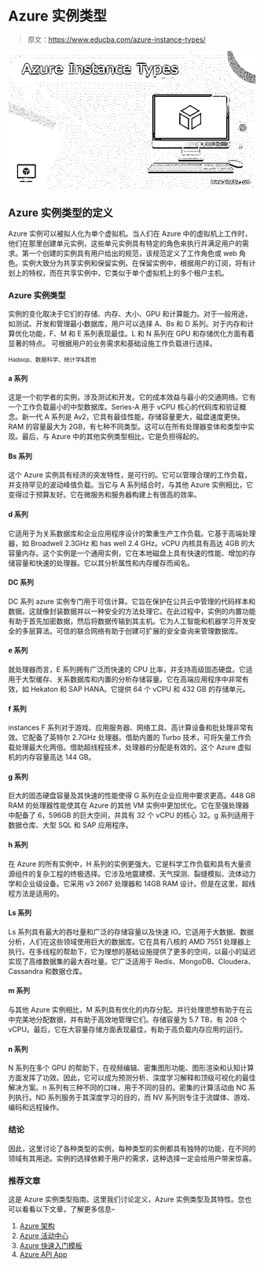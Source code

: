 # Azure 实例类型

> 原文：<https://www.educba.com/azure-instance-types/>

![Azure Instance Types](img/8edbaad50b68bee8a9bfaa30f669b418.png)



## Azure 实例类型的定义

Azure 实例可以被拟人化为单个虚拟机。当人们在 Azure 中的虚拟机上工作时，他们在那里创建单元实例，这些单元实例具有特定的角色来执行并满足用户的需求。第一个创建的实例具有用户给出的规范，该规范定义了工作角色或 web 角色。实例大致分为共享实例和保留实例。在保留实例中，根据用户的订阅，将有计划上的特权，而在共享实例中，它类似于单个虚拟机上的多个租户主机。

### Azure 实例类型

实例的变化取决于它们的存储、内存、大小、GPU 和计算能力。对于一般用途，如测试、开发和管理最小数据库，用户可以选择 A、Bs 和 D 系列。对于内存和计算优化功能，F、M 和 E 系列表现最佳。L 和 N 系列在 GPU 和存储优化方面有着显著的特点。
可根据用户的业务需求和基础设施工作负载进行选择。

<small>Hadoop、数据科学、统计学&其他</small>

#### a 系列

这是一个初学者的实例，涉及测试和开发。它的成本效益与最小的交通网络。它有一个工作负载最小的中型数据库。Series-A 用于 vCPU 核心的代码库和验证概念。新一代 A 系列是 Av2，它具有最佳性能，存储容量更大，磁盘速度更快。RAM 的容量最大为 2GB，有七种不同类型。这可以在所有处理器变体和类型中实现。最后，与 Azure 中的其他实例类型相比，它是负担得起的。

#### Bs 系列

这个 Azure 实例具有经济的突发特性，是可行的。它可以管理合理的工作负载，并支持罕见的波动峰值负载。当它与 A 系列结合时，与其他 Azure 实例相比，它变得过于预算友好。它在微服务和服务器构建上有很高的效率。

#### d 系列

它适用于为关系数据库和企业应用程序设计的繁重生产工作负载。它基于高端处理器，如 Broadwell 2.3GHz 和 has well 2.4 GHz。vCPU 内核具有高达 4GB 的大容量内存。这个实例是一个通用实例，它在本地磁盘上具有快速的性能、增加的存储容量和快速的处理器。它以其分析属性和内存缓存而闻名。

#### DC 系列

DC 系列 azure 实例专门用于可信计算。它旨在保护在公共云中管理的代码样本和数据。这就像封装数据并以一种安全的方法处理它。在此过程中，实例的内置功能有助于首先加密数据，然后将数据传输到其主机。它为人工智能和机器学习开发安全的多层算法。可信的联合网络有助于创建可扩展的安全查询来管理数据库。

#### e 系列

就处理器而言，E 系列拥有广泛而快速的 CPU 比率，并支持高级固态硬盘。它适用于大型缓存、关系数据库和内置的分析存储容量。它在高端应用程序中非常有效，如 Hekaton 和 SAP HANA。它提供 64 个 vCPU 和 432 GB 的存储单元。

#### f 系列

instances F 系列对于游戏、应用服务器、网络工具、高计算设备和批处理非常有效。它配备了英特尔 2.7GHz 处理器。借助内置的 Turbo 技术，可将矢量工作负载处理最大化两倍。借助超线程技术，处理器的分配是有效的。这个 Azure 虚拟机的内存容量高达 144 GB。

#### g 系列

巨大的固态硬盘容量及其快速的性能使得 G 系列在企业应用中要求更高。448 GB RAM 的处理器性能使其在 Azure 的其他 VM 实例中更加优化。它在至强处理器中配备了 6，596GB 的巨大空间，并具有 32 个 vCPU 的核心 32。g 系列适用于数据仓库、大型 SQL 和 SAP 应用程序。

#### h 系列

在 Azure 的所有实例中，H 系列的实例更强大。它是科学工作负载和具有大量资源组件的复杂工程的终极选择。它涉及地震建模、天气探测、裂缝模拟、流体动力学和企业级设备。它采用 v3 2667 处理器和 14GB RAM 设计。但是在这里，超线程方法是适用的。

#### Ls 系列

Ls 系列具有最大的吞吐量和广泛的存储容量以及快速 IO。它适用于大数据、数据分析，人们在这些领域使用巨大的数据库。它在具有八核的 AMD 7551 处理器上执行。在多线程的帮助下，它为理想的基础设施提供了更多的空间，以最小的延迟实现了高维数据集的最大吞吐量。它广泛适用于 Redis、MongoDB、Cloudera、Cassandra 和数据仓库。

#### m 系列

与其他 Azure 实例相比，M 系列具有优化的内存分配。并行处理思想有助于在云中完美地分配数据，并有助于高效地管理它们。存储容量为 5.7 TB，有 208 个 vCPU。最后，它在大容量存储方面表现最佳，有助于高负载内存应用的运行。

#### n 系列

N 系列在多个 GPU 的帮助下，在视频编辑、密集图形功能、图形渲染和认知计算方面发挥了功效。因此，它可以成为预测分析、深度学习解释和顶级可视化的最佳解决方案。n 系列有三种不同的口味，用于不同的目的。密集的计算活动由 NC 系列执行。ND 系列服务于其深度学习的目的，而 NV 系列则专注于流媒体、游戏、编码和远程操作。

### 结论

因此，这里讨论了各种类型的实例，每种类型的实例都具有独特的功能，在不同的领域有其用途。实例的选择依赖于用户的需求，这种选择一定会给用户带来惊喜。

### 推荐文章

这是 Azure 实例类型指南。这里我们讨论定义，Azure 实例类型及其特性。您也可以看看以下文章，了解更多信息–

1.  [Azure 架构](https://www.educba.com/azure-architecture/)
2.  [Azure 活动中心](https://www.educba.com/azure-event-hub/)
3.  [Azure 快速入门模板](https://www.educba.com/azure-quickstart-templates/)
4.  [Azure API App](https://www.educba.com/azure-api-app/)





